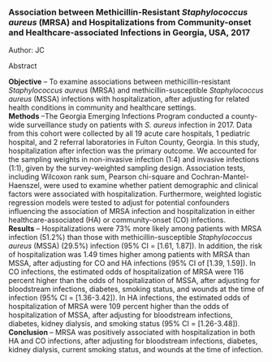 ### Association between Methicillin-Resistant *Staphylococcus aureus* (MRSA) and Hospitalizations from Community-onset and Healthcare-associated Infections in Georgia, USA, 2017 
Author: JC<br>

Abstract

**Objective** – To examine associations between methicillin-resistant *Staphylococcus aureus* (MRSA) and methicillin-susceptible *Staphylococcus aureus* (MSSA) infections with hospitalization, after adjusting for related health conditions in community and healthcare settings.<br>
**Methods** –The Georgia Emerging Infections Program conducted a county-wide surveillance study on patients with *S. aureus* infection in 2017. Data from this cohort were collected by all 19 acute care hospitals, 1 pediatric hospital, and 2 referral laboratories in Fulton County, Georgia. In this study, hospitalization after infection was the primary outcome. We accounted for the sampling weights in non-invasive infection (1:4) and invasive infections (1:1), given by the survey-weighted sampling design. Association tests, including Wilcoxon rank sum, Pearson chi-square and Cochran-Mantel-Haenszel, were used to examine whether patient demographic and clinical factors were associated with hospitalization. Furthermore, weighted logistic regression models were tested to adjust for potential confounders influencing the association of MRSA infection and hospitalization in either healthcare-associated (HA) or community-onset (CO) infections.<br>
**Results** – Hospitalizations were 73% more likely among patients with MRSA infection (51.2%) than those with methicillin-susceptible *Staphylococcus aureus* (MSSA) (29.5%) infection (95% CI = [1.61, 1.87]). In addition, the risk of hospitalization was 1.49 times higher among patients with MRSA than MSSA, after adjusting for CO and HA infections (95% CI of [1.39, 1.59]). In CO infections, the estimated odds of hospitalization of MRSA were 116 percent higher than the odds of hospitalization of MSSA, after adjusting for bloodstream infections, diabetes, smoking status, and wounds at the time of infection (95% CI = [1.36-3.42]). In HA infections, the estimated odds of hospitalization of MRSA were 109 percent higher than the odds of hospitalization of MSSA, after adjusting for bloodstream infections, diabetes, kidney dialysis, and smoking status (95% CI = [1.26-3.48]).<br>
**Conclusion** – MRSA was positively associated with hospitalization in both HA and CO infections, after adjusting for bloodstream infections, diabetes, kidney dialysis, current smoking status, and wounds at the time of infection.
